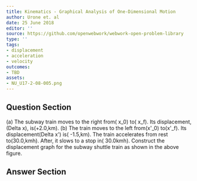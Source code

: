 ```yaml
---
title: Kinematics - Graphical Analysis of One-Dimensional Motion
author: Urone et. al
date: 25 June 2018
editor: ''
source: https://github.com/openwebwork/webwork-open-problem-library
type: ''
tags:
- displacement
- acceleration
- velocity
outcomes:
- TBD
assets:
- NU_U17-2-08-005.png
---
```


## Question Section 

(a) The subway train moves to the right from( x_0) to( x_f). Its displacement,(Delta x), is(+2.0,km). (b) The train moves to the left from(x'_0) to(x'_f). Its displacement(Delta x') is( -1.5,km).
The train accelerates from rest to(30.0,kmh). After, it slows to a stop in( 30.0kmh).
Construct the displacement graph for the subway shuttle train as shown in the above figure.

## Answer Section

